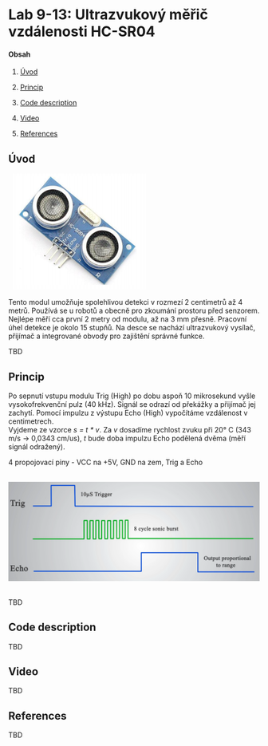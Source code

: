 # Lab 9-13: Ultrazvukový měřič vzdálenosti HC-SR04

#### Obsah

1. [Úvod](#Úvod)
2. [Princip](#Princip)

3. [Code description](#Code-description)
4. [Video](#Video)
5. [References](#References)


## Úvod

&nbsp;
    ![HC-SR04](../../Images/prj_meric.png)
    &nbsp;
    
Tento modul umožňuje spolehlivou detekci v rozmezí 2 centimetrů až 4 metrů. Používá se u robotů a obecně pro zkoumání prostoru před senzorem. Nejlépe měří cca první 2 metry od modulu, až na 3 mm přesně. Pracovní úhel detekce je okolo 15 stupňů. Na desce se nachází ultrazvukový vysílač, přijímač a integrované obvody pro zajištění správné funkce.

TBD


## Princip

Po sepnutí vstupu modulu Trig (High) po dobu aspoň 10 mikrosekund vyšle vysokofrekvenční pulz (40 kHz). Signál se odrazí od překážky a přijímač jej zachytí. Pomocí impulzu z výstupu Echo (High) vypočítáme vzdálenost v centimetrech.  
Vyjdeme ze vzorce _s = t * v_. Za _v_ dosadíme rychlost zvuku při 20° C (343 m/s -> 0,0343 cm/us), _t_ bude doba impulzu Echo podělená dvěma (měří signál odražený).

4 propojovací piny - VCC na +5V, GND na zem, Trig a Echo

&nbsp;
    ![Signals](../../Images/prj_signaly.png)
    &nbsp;


TBD


## Code description

TBD


## Video

TBD


## References

TBD
